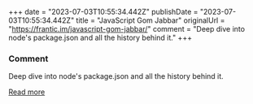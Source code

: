 +++
date = "2023-07-03T10:55:34.442Z"
publishDate = "2023-07-03T10:55:34.442Z"
title = "JavaScript Gom Jabbar"
originalUrl = "https://frantic.im/javascript-gom-jabbar/"
comment = "Deep dive into node's package.json and all the history behind it."
+++

### Comment

Deep dive into node's package.json and all the history behind it.

[Read more](https://frantic.im/javascript-gom-jabbar/)
